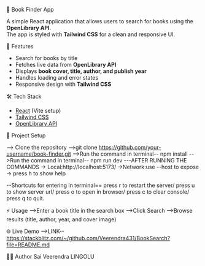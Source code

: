  📘 Book Finder App

A simple React application that allows users to search for books using the **OpenLibrary API**.  
The app is styled with **Tailwind CSS** for a clean and responsive UI.

🚀 Features
- Search for books by title  
- Fetches live data from **OpenLibrary API**  
- Displays **book cover, title, author, and publish year**  
- Handles loading and error states  
- Responsive design with **Tailwind CSS**  

🛠️ Tech Stack
- [React](https://react.dev/) (Vite setup)  
- [Tailwind CSS](https://tailwindcss.com/)  
- [OpenLibrary API](https://openlibrary.org/developers/api)  

 📂 Project Setup

--> Clone the repository
-->git clone https://github.com/your-username/book-finder.git
-->Run the command in terminal-- npm install
-->Run the command in terminal-- npm run dev
---AFTER RUNNING THE COMMANDS
→ Local:http://localhost:5173/
→Network:use --host to expose
→ press h to show help

--Shortcuts for entering in terminal==
press r to restart the server/
press u to show server url/
press o to open in browser/
press c to clear console/
press q to quit.

⚡ Usage
-->Enter a book title in the search box
-->Click Search
-->Browse results (title, author, year, and cover image)

🌐 Live Demo
-->LINK--https://stackblitz.com/~/github.com/Veerendra431/BookSearch?file=README.md

👨‍💻 Author
Sai Veerendra LINGOLU

